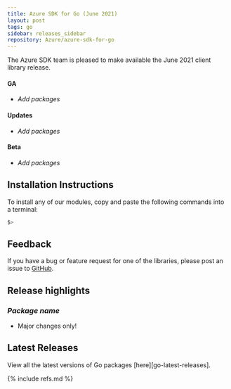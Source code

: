 ```yaml
---
title: Azure SDK for Go (June 2021)
layout: post
tags: go
sidebar: releases_sidebar
repository: Azure/azure-sdk-for-go
---
```


The Azure SDK team is pleased to make available the June 2021 client library release.

#### GA

- _Add packages_

#### Updates

- _Add packages_

#### Beta

- _Add packages_

## Installation Instructions

To install any of our modules, copy and paste the following commands into a terminal:

```bash
$>
```

## Feedback

If you have a bug or feature request for one of the libraries, please post an issue to [GitHub](https://github.com/Azure/azure-sdk-for-go/issues).

## Release highlights

### _Package name_

- Major changes only!

## Latest Releases

View all the latest versions of Go packages [here][go-latest-releases].

{% include refs.md %}
